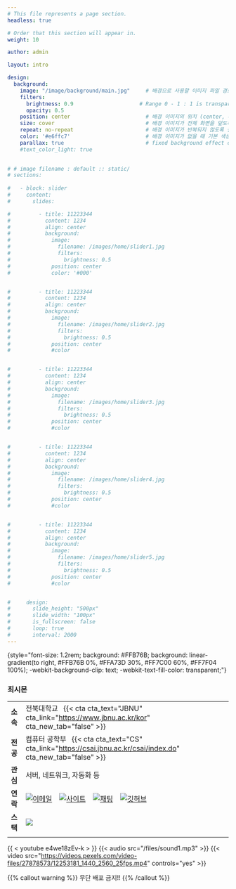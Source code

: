 ```yaml
---
# This file represents a page section.
headless: true

# Order that this section will appear in.
weight: 10

author: admin

layout: intro

design:
  background:
    image: "/image/background/main.jpg"     # 배경으로 사용할 이미지 파일 경로
    filters:
      brightness: 0.9                     # Range 0 - 1 : 1 is transparent and 0 is opaque
      opacity: 0.5
    position: center                        # 배경 이미지의 위치 (center, contain, actual)
    size: cover                             # 배경 이미지가 전체 화면을 덮도록 설정
    repeat: no-repeat                       # 배경 이미지가 반복되지 않도록 설정
    color: '#e6ffc7'                        # 배경 이미지가 없을 때 기본 색상
    parallax: true                          # fixed background effect on desktop
    #text_color_light: true                  

      
# # image filename : default :: static/
# sections:  
  
#   - block: slider
#     content: 
#       slides:

#         - title: 11223344
#           content: 1234
#           align: center
#           background:
#             image:
#               filename: /images/home/slider1.jpg
#               filters:
#                 brightness: 0.5
#             position: center
#             color: '#000'


#         - title: 11223344
#           content: 1234
#           align: center
#           background:
#             image:
#               filename: /images/home/slider2.jpg
#               filters:
#                 brightness: 0.5
#             position: center
#             #color


#         - title: 11223344
#           content: 1234
#           align: center
#           background:
#             image:
#               filename: /images/home/slider3.jpg
#               filters:
#                 brightness: 0.5
#             position: center
#             #color


#         - title: 11223344
#           content: 1234
#           align: center
#           background:
#             image:
#               filename: /images/home/slider4.jpg
#               filters:
#                 brightness: 0.5
#             position: center
#             #color


#         - title: 11223344
#           content: 1234
#           align: center
#           background:
#             image:
#               filename: /images/home/slider5.jpg
#               filters:
#                 brightness: 0.5
#             position: center
#             #color


#     design: 
#       slide_height: "500px"
#       slide_width: "100px"
#       is_fullscreen: false
#       loop: true
#       interval: 2000
---
```


{style="font-size: 1.2rem; background: #FFB76B; background: linear-gradient(to right, #FFB76B 0%, #FFA73D 30%, #FF7C00 60%, #FF7F04 100%); -webkit-background-clip: text; -webkit-text-fill-color: transparent;"}

### 최시몬
||||
|--|--|--|
|**소속**|전북대학교 &ensp;{{< cta cta_text="JBNU" cta_link="https://www.jbnu.ac.kr/kor" cta_new_tab="false" >}}|
|**전공**|컴퓨터 공학부 &ensp;{{< cta cta_text="CS" cta_link="https://csai.jbnu.ac.kr/csai/index.do" cta_new_tab="false" >}}|
|**관심**|서버, 네트워크, 자동화 등|
|**연락**|[![이메일](/icons/envelope-at.svg)](mailto:nodove@nodove.com) &ensp; [![사이트](/icons/box-arrow-up-right.svg)](nodove.com) &ensp; [![채팅](/icons/chat-left.svg)](chat.career-block.com?receiver=nodove) &ensp; [![깃허브](/icons/iconmonstr-github-1.svg)](https://choisimo.github.com)|
|**스택**|[![](/icons/code.svg)]()|
||





{{ < youtube e4we18zEv-k > }}
{{< audio src="/files/sound1.mp3" >}}
{{< video src="https://videos.pexels.com/video-files/27878573/12253181_1440_2560_25fps.mp4" controls="yes" >}}












{{% callout warning %}}
무단 배포 금지!!
{{% /callout %}}
